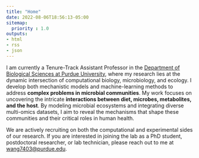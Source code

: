 ```yaml
---
title: "Home"
date: 2022-08-06T18:56:13-05:00
sitemap:
  priority : 1.0
outputs:
- html
- rss
- json
---
```

I am currently a Tenure-Track Assistant Professor in the [Department of Biological Sciences at Purdue University](https://www.bio.purdue.edu/People/profile/wang7403.html), where my research lies at the dynamic intersection of computational biology, microbiology, and ecology. I develop both mechanistic models and machine-learning methods to address **complex problems in microbial communities**. My work focuses on uncovering the intricate **interactions between diet, microbes, metabolites, and the host**. By modeling microbial ecosystems and integrating diverse multi-omics datasets, I aim to reveal the mechanisms that shape these communities and their critical roles in human health.

We are actively recruiting on both the computational and experimental sides of our research. If you are interested in joining the lab as a PhD student, postdoctoral researcher, or lab technician, please reach out to me at wang7403@purdue.edu.

<!-- % I am currently a postdoctoral research fellow at Brigham and Women’s Hospital and Harvard Medical School, working under the supervision of [Prof. Yang-Yu Liu](https://yangyuliu.bwh.harvard.edu/). My work is at the exciting **intersection of computational biology, microbiology, and ecology**, where I develop both mechanistic models and machine-learning methods to tackle **complex problems related to microbial communities**. My primary focus is to explore the intricate **relationships between diet, microbiome, metabolites, and disease**. By modeling these microbial ecosystems and integrating diverse omics data, I aim to unravel the complex dynamics of these communities and their pivotal roles in human health.-->

<!--{{< figure src="personal_photos/Tucson1.jpeg" width="60%" title="" >}}-->

<!--I am a physicist by training and received my Ph.D. in Physics from the University of Illinois Urbana-Champaign in 2021, with my thesis focusing on modeling microbial communities with cross-feeding and predator-prey interactions. The primary goal of my current research is to combine ecological models and omics data to reveal the assembly rules of microbial communities, especially the human gut microbiomes. Besides the mathematical modeling, I am intensively working on computational projects related to precision nutrition such as predicting metabolomic profiles based on microbial compositions and dietary information using ecology-based models and machine learning models. More information about me can be found in my [CV](/files/TongWang_CV.pdf).-->
